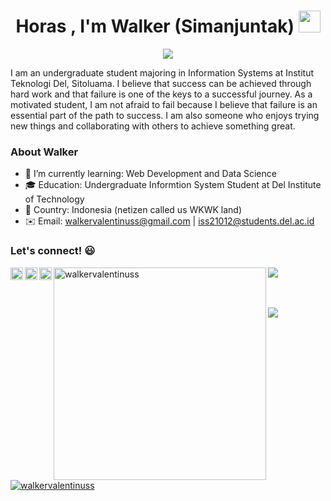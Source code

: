 <h1 align="center"><b>Horas , I'm Walker (Simanjuntak) </b><img src="https://media.giphy.com/media/hvRJCLFzcasrR4ia7z/giphy.gif" width="35"></h1>

<p align="center">
  <a href="https://github.com/DenverCoder1/readme-typing-svg"><img src="https://readme-typing-svg.herokuapp.com?font=Helvetica&color=magenta&size=30&center=true&vCenter=true&width=600&height=100&lines=Horas+World+!!;Machine+Learning+Enthusiast,;Information-System+Student,;Love+to+Learn+Everythin+About+Data.."></a>
</p>

I am an undergraduate student majoring in Information Systems at Institut Teknologi Del, Sitoluama. I believe that success can be achieved through hard work and that failure is one of the keys to a successful journey. As a motivated student, I am not afraid to fail because I believe that failure is an essential part of the path to success. I am also someone who enjoys trying new things and collaborating with others to achieve something great.

### About Walker

- 🌱 I’m currently learning: Web Development and Data Science
- 🎓 Education: Undergraduate Informtion System Student at Del Institute of Technology
- 📍 Country: Indonesia (netizen called us WKWK land)
- ✉️ Email: walkervalentinuss@gmail.com | iss21012@students.del.ac.id

### Let's connect! 😃
<a href="https://linkedin.com/in/walker-v-simanjuntak-473ab61ab/">
  <img align="left" alt="Walker's Linkedin" width="20px" src="https://simpleicons.now.sh/linkedin/495f7e" />
</a>
<a href="https://www.instagram.com/walkervalentinuss/">
  <img align="left" alt="Walker's Instagram" width="20px" src="https://simpleicons.now.sh/instagram/495f7e" />
</a>
<a href="mailto:walkervalentinuss@gmail.com">
  <img align="left" alt="Walker's Email" width="20px" src="https://simpleicons.now.sh/gmail/495f7e" />
</a>

<img src="https://user-images.githubusercontent.com/73097560/115834477-dbab4500-a447-11eb-908a-139a6edaec5c.gif">

<a href="https://github.com/walkervalentinuss/">
    <img src="https://github-readme-stats.vercel.app/api/top-langs/?username=walkervalentinuss&langs_count=10&layout=compact&theme=tokyonight&hide_border=true&rank_icon=github&show_icons=true" width="340" align=left alt="walkervalentinuss" /> </p> 
  <br></br>
  <img src="https://github-readme-stats.vercel.app/api?username=walkervalentinuss&show_icons=true&theme=tokyonight&hide_border=true" />
  <p><img align="center" src="https://github-readme-streak-stats.herokuapp.com/?user=walkervalentinuss&theme=tokyonight&hide_border=true" alt="walkervalentinuss" /></p>
  </a>
